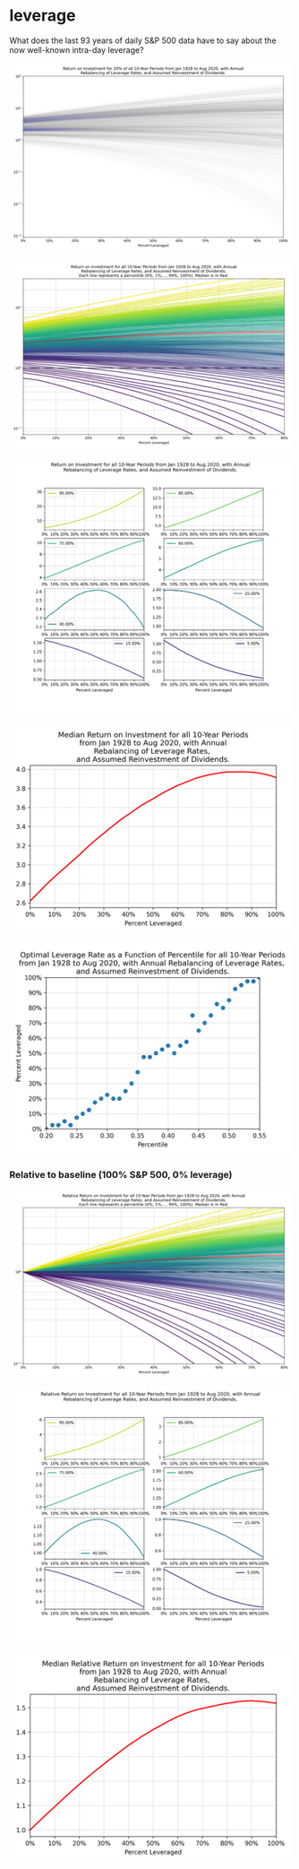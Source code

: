 # leverage
What does the last 93 years of daily S&amp;P 500 data have to say about the now well-known intra-day leverage?



![](plots/leverage-10yr-many_lev_curves.png)

![](plots/leverage-10yr-percentiles.png)

![](plots/leverage-10yr-limited_percentiles.png)

![](plots/leverage-10yr-median.png)

![](plots/leverage-10yr-optimal_leverage.png)


### Relative to baseline (100% S&P 500, 0% leverage)

![](plots/leverage-10yr-relative-percentiles.png)

![](plots/leverage-10yr-relative-limited_percentiles.png)

![](plots/leverage-10yr-relative-median.png)

